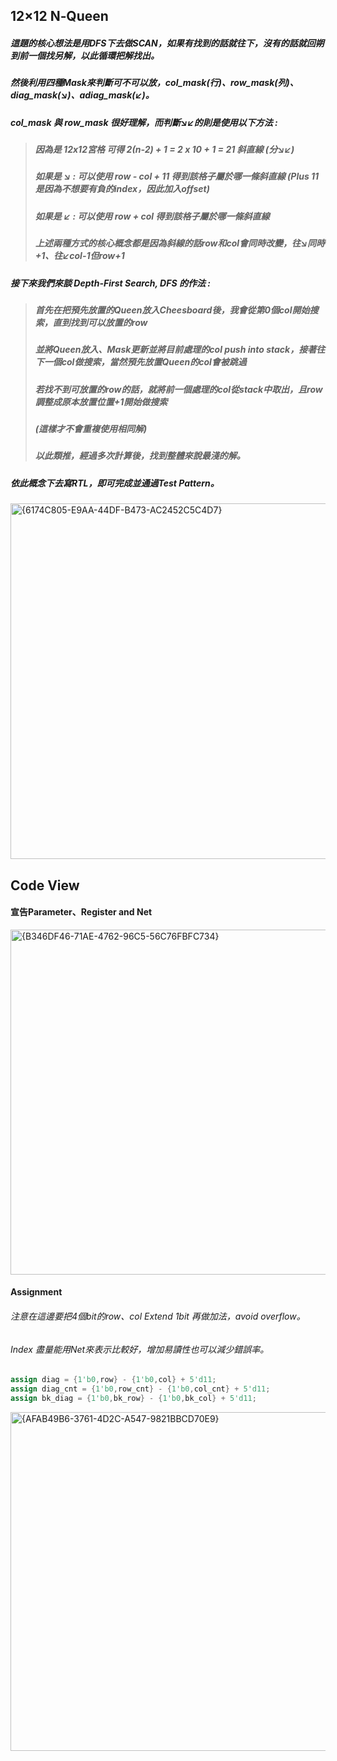## 12×12 N‑Queen
##### 這題的核心想法是用DFS下去做SCAN，如果有找到的話就往下，沒有的話就回朔到前一個找另解，以此循環把解找出。
##### 然後利用四種Mask來判斷可不可以放，col_mask(行)、row_mask(列)、diag_mask(↘︎)、adiag_mask(↙︎)。  
##### col_mask 與 row_mask 很好理解，而判斷↘︎↙︎的則是使用以下方法 :  
> ##### 因為是 12x12宮格 可得 2(n-2) + 1 = 2 x 10 + 1 = 21 斜直線 (分↘︎↙︎)  
> ##### 如果是 ↘︎ : 可以使用 row - col + 11 得到該格子屬於哪一條斜直線 (Plus 11是因為不想要有負的index，因此加入offset)   
> ##### 如果是 ↙︎ : 可以使用 row + col 得到該格子屬於哪一條斜直線  
> ##### 上述兩種方式的核心概念都是因為斜線的話row和col會同時改變，往↘︎同時+1、往↙︎col-1但row+1   
##### 接下來我們來談 *Depth-First Search, DFS* 的作法 :  
> ##### 首先在把預先放置的Queen放入Cheesboard後，我會從第0個col開始搜索，直到找到可以放置的row
> ##### 並將Queen放入、Mask更新並將目前處理的col push into stack，接著往下一個col做搜索，當然預先放置Queen的col會被跳過  
> ##### 若找不到可放置的row的話，就將前一個處理的col從stack中取出，且row調整成原本放置位置+1開始做搜索
> ##### (這樣才不會重複使用相同解)
> ##### 以此類推，經過多次計算後，找到整體來說最淺的解。  
##### 依此概念下去寫RTL，即可完成並通過Test Pattern。   
<img width="569" alt="{6174C805-E9AA-44DF-B473-AC2452C5C4D7}" src="https://github.com/user-attachments/assets/b580ffde-c13e-4335-8d47-6ce94007269c" />

## Code View   
#### 宣告Parameter、Register and Net  
<img width="552" alt="{B346DF46-71AE-4762-96C5-56C76FBFC734}" src="https://github.com/user-attachments/assets/40146b21-631d-4c58-91f6-635d8f212741" />

#### Assignment  
###### 注意在這邊要把4個bit的row、col Extend 1bit 再做加法，avoid overflow。
###### Index 盡量能用Net來表示比較好，增加易讀性也可以減少錯誤率。

``` Verilog 
assign diag = {1'b0,row} - {1'b0,col} + 5'd11;
assign diag_cnt = {1'b0,row_cnt} - {1'b0,col_cnt} + 5'd11;
assign bk_diag = {1'b0,bk_row} - {1'b0,bk_col} + 5'd11;
``` 
<img width="542" alt="{AFAB49B6-3761-4D2C-A547-9821BBCD70E9}" src="https://github.com/user-attachments/assets/ec274f76-77e5-4705-a399-d8e4bc6c6b22" />



